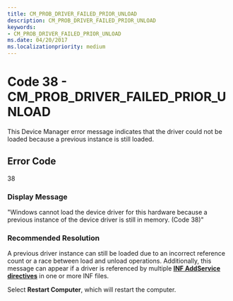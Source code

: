 ```yaml
---
title: CM_PROB_DRIVER_FAILED_PRIOR_UNLOAD
description: CM_PROB_DRIVER_FAILED_PRIOR_UNLOAD
keywords:
- CM_PROB_DRIVER_FAILED_PRIOR_UNLOAD
ms.date: 04/20/2017
ms.localizationpriority: medium
---
```


# Code 38 - CM_PROB_DRIVER_FAILED_PRIOR_UNLOAD

This Device Manager error message indicates that the driver could not be loaded because a previous instance is still loaded.

## Error Code

38

### Display Message

"Windows cannot load the device driver for this hardware because a previous instance of the device driver is still in memory. (Code 38)"

### Recommended Resolution

A previous driver instance can still be loaded due to an incorrect reference count or a race between load and unload operations. Additionally, this message can appear if a driver is referenced by multiple [**INF AddService directives**](inf-addservice-directive.md) in one or more INF files.

Select **Restart Computer**, which will restart the computer.
